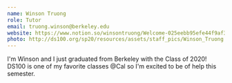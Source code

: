 ```yaml
---
name: Winson Truong
role: Tutor
email: truong.winson@berkeley.edu
website: https://www.notion.so/winsontruong/Welcome-025eebb95efe44f9af3c3c0d6d939a9a
photo: http://ds100.org/sp20/resources/assets/staff_pics/Winson_Truong.png
---
```


I'm Winson and I just graduated from Berkeley with the Class of 2020! DS100 is one of my favorite classes @Cal so I'm excited to be of help this semester.